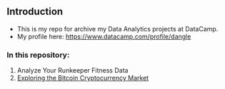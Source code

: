 ## Introduction
- This is my repo for archive my Data Analytics projects at DataCamp.
- My profile here: https://www.datacamp.com/profile/dangle

### In this repository:
1. Analyze Your Runkeeper Fitness Data
2. [Exploring the Bitcoin Cryptocurrency Market](https://app.datacamp.com/workspace/w/a4bc0ec9-3a26-4381-9634-ffac0084836c/edit)
